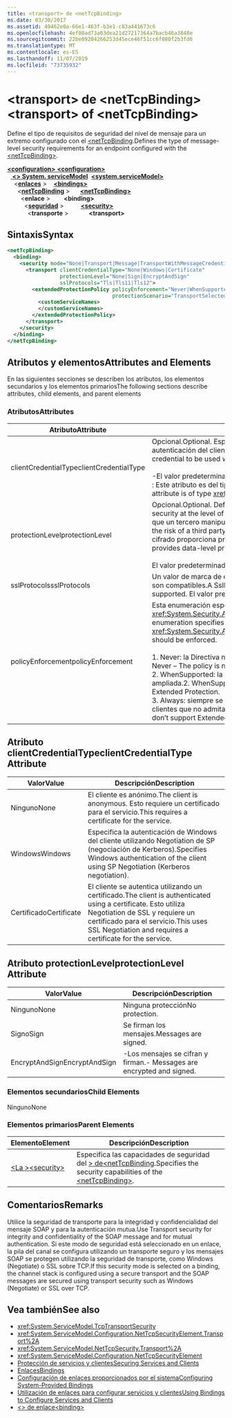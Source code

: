 ```yaml
---
title: <transport> de <netTcpBinding>
ms.date: 03/30/2017
ms.assetid: 49462e0a-66e1-463f-b3e1-c83a441673c6
ms.openlocfilehash: 4ef08ad73a03dea21d27217364a7bacb46a3848e
ms.sourcegitcommit: 22be09204266253d45ece46f51cc6f080f2b3fd6
ms.translationtype: MT
ms.contentlocale: es-ES
ms.lasthandoff: 11/07/2019
ms.locfileid: "73735932"
---
```

# <a name="transport-of-nettcpbinding"></a><span data-ttu-id="17c0b-102">\<transport> de \<netTcpBinding></span><span class="sxs-lookup"><span data-stu-id="17c0b-102">\<transport> of \<netTcpBinding></span></span>
<span data-ttu-id="17c0b-103">Define el tipo de requisitos de seguridad del nivel de mensaje para un extremo configurado con el [\<netTcpBinding](nettcpbinding.md).</span><span class="sxs-lookup"><span data-stu-id="17c0b-103">Defines the type of message-level security requirements for an endpoint configured with the [\<netTcpBinding>](nettcpbinding.md).</span></span>  
  
<span data-ttu-id="17c0b-104">[ **\<configuration>** ](../configuration-element.md)</span><span class="sxs-lookup"><span data-stu-id="17c0b-104">[**\<configuration>**](../configuration-element.md)</span></span>\
<span data-ttu-id="17c0b-105">&nbsp;&nbsp;[ **\<> System. serviceModel**](system-servicemodel.md)</span><span class="sxs-lookup"><span data-stu-id="17c0b-105">&nbsp;&nbsp;[**\<system.serviceModel>**](system-servicemodel.md)</span></span>\
<span data-ttu-id="17c0b-106">&nbsp;&nbsp;&nbsp;&nbsp;\<[**enlaces**](bindings.md) ></span><span class="sxs-lookup"><span data-stu-id="17c0b-106">&nbsp;&nbsp;&nbsp;&nbsp;[**\<bindings>**](bindings.md)</span></span>\
<span data-ttu-id="17c0b-107">&nbsp;&nbsp;&nbsp;&nbsp;&nbsp;&nbsp;\<[**netTcpBinding**](nettcpbinding.md) ></span><span class="sxs-lookup"><span data-stu-id="17c0b-107">&nbsp;&nbsp;&nbsp;&nbsp;&nbsp;&nbsp;[**\<netTcpBinding>**](nettcpbinding.md)</span></span>\
<span data-ttu-id="17c0b-108">&nbsp;&nbsp;&nbsp;&nbsp;&nbsp;&nbsp;&nbsp;&nbsp;\<**enlace** ></span><span class="sxs-lookup"><span data-stu-id="17c0b-108">&nbsp;&nbsp;&nbsp;&nbsp;&nbsp;&nbsp;&nbsp;&nbsp;**\<binding>**</span></span>\
<span data-ttu-id="17c0b-109">&nbsp;&nbsp;&nbsp;&nbsp;&nbsp;&nbsp;&nbsp;&nbsp;&nbsp;&nbsp;\<[**seguridad**](security-of-nettcpbinding.md) ></span><span class="sxs-lookup"><span data-stu-id="17c0b-109">&nbsp;&nbsp;&nbsp;&nbsp;&nbsp;&nbsp;&nbsp;&nbsp;&nbsp;&nbsp;[**\<security>**](security-of-nettcpbinding.md)</span></span>\
<span data-ttu-id="17c0b-110">&nbsp;&nbsp;&nbsp;&nbsp;&nbsp;&nbsp;&nbsp;&nbsp;&nbsp;&nbsp;&nbsp;&nbsp;\<**transporte** ></span><span class="sxs-lookup"><span data-stu-id="17c0b-110">&nbsp;&nbsp;&nbsp;&nbsp;&nbsp;&nbsp;&nbsp;&nbsp;&nbsp;&nbsp;&nbsp;&nbsp;**\<transport>**</span></span>  
  
## <a name="syntax"></a><span data-ttu-id="17c0b-111">Sintaxis</span><span class="sxs-lookup"><span data-stu-id="17c0b-111">Syntax</span></span>  
  
```xml  
<netTcpBinding>
  <binding>
    <security mode="None|Transport|Message|TransportWithMessageCredential">
      <transport clientCredentialType="None|Windows|Certificate"
                 protectionLevel="None|Sign|EncryptAndSign"
                 sslProtocols="Tls|Tls11|Tls12">
        <extendedProtectionPolicy policyEnforcement="Never|WhenSupported|Always"
                                  protectionScenario="TransportSelected|TrustedProxy">
          <customServiceNames>
          </customServiceNames>
        </extendedProtectionPolicy>
      </transport>
    </security>
  </binding>
</netTcpBinding>
```  
  
## <a name="attributes-and-elements"></a><span data-ttu-id="17c0b-112">Atributos y elementos</span><span class="sxs-lookup"><span data-stu-id="17c0b-112">Attributes and Elements</span></span>  
 <span data-ttu-id="17c0b-113">En las siguientes secciones se describen los atributos, los elementos secundarios y los elementos primarios</span><span class="sxs-lookup"><span data-stu-id="17c0b-113">The following sections describe attributes, child elements, and parent elements</span></span>  
  
### <a name="attributes"></a><span data-ttu-id="17c0b-114">Atributos</span><span class="sxs-lookup"><span data-stu-id="17c0b-114">Attributes</span></span>  
  
|<span data-ttu-id="17c0b-115">Atributo</span><span class="sxs-lookup"><span data-stu-id="17c0b-115">Attribute</span></span>|<span data-ttu-id="17c0b-116">Descripción</span><span class="sxs-lookup"><span data-stu-id="17c0b-116">Description</span></span>|  
|---------------|-----------------|  
|<span data-ttu-id="17c0b-117">clientCredentialType</span><span class="sxs-lookup"><span data-stu-id="17c0b-117">clientCredentialType</span></span>|<span data-ttu-id="17c0b-118">Opcional.</span><span class="sxs-lookup"><span data-stu-id="17c0b-118">Optional.</span></span> <span data-ttu-id="17c0b-119">Especifica el tipo de credenciales que se van a usar al realizar la autenticación del cliente mediante seguridad de transporte.</span><span class="sxs-lookup"><span data-stu-id="17c0b-119">Specifies the type of credential to be used when performing client authentication using Transport security.</span></span><br /><br /> <span data-ttu-id="17c0b-120">-El valor predeterminado es `Windows`.</span><span class="sxs-lookup"><span data-stu-id="17c0b-120">-   The default value is `Windows`.</span></span><br /><span data-ttu-id="17c0b-121">: Este atributo es del tipo <xref:System.ServiceModel.TcpClientCredentialType>.</span><span class="sxs-lookup"><span data-stu-id="17c0b-121">-   This attribute is of type <xref:System.ServiceModel.TcpClientCredentialType>.</span></span>|  
|<span data-ttu-id="17c0b-122">protectionLevel</span><span class="sxs-lookup"><span data-stu-id="17c0b-122">protectionLevel</span></span>|<span data-ttu-id="17c0b-123">Opcional.</span><span class="sxs-lookup"><span data-stu-id="17c0b-123">Optional.</span></span> <span data-ttu-id="17c0b-124">Define la seguridad en el nivel del transporte del TCP.</span><span class="sxs-lookup"><span data-stu-id="17c0b-124">Defines security at the level of the TCP transport.</span></span> <span data-ttu-id="17c0b-125">Al firmar los mensajes se reduce el riesgo de que un tercero manipule el mensaje mientras se transfiere.</span><span class="sxs-lookup"><span data-stu-id="17c0b-125">Signing messages mitigates the risk of a third party tampering with the message while it is being transferred.</span></span> <span data-ttu-id="17c0b-126">El cifrado proporciona privacidad de nivel de datos durante el transporte.</span><span class="sxs-lookup"><span data-stu-id="17c0b-126">Encryption provides data-level privacy during transport.</span></span><br /><br /> <span data-ttu-id="17c0b-127">El valor predeterminado es `EncryptAndSign`.</span><span class="sxs-lookup"><span data-stu-id="17c0b-127">The default value is `EncryptAndSign`.</span></span>|  
|<span data-ttu-id="17c0b-128">sslProtocols</span><span class="sxs-lookup"><span data-stu-id="17c0b-128">sslProtocols</span></span>|<span data-ttu-id="17c0b-129">Un valor de marca de enumeración de SslProtocols que especifica qué SslProtocols son compatibles.</span><span class="sxs-lookup"><span data-stu-id="17c0b-129">A SslProtocols enum flag value that specifies which SslProtocols are supported.</span></span> <span data-ttu-id="17c0b-130">El valor predeterminado es&#124;TLS&#124;Tls11 Tls12.</span><span class="sxs-lookup"><span data-stu-id="17c0b-130">The default is Tls&#124;Tls11&#124;Tls12.</span></span>|  
|<span data-ttu-id="17c0b-131">policyEnforcement</span><span class="sxs-lookup"><span data-stu-id="17c0b-131">policyEnforcement</span></span>|<span data-ttu-id="17c0b-132">Esta enumeración especifica cuándo se debe aplicar <xref:System.Security.Authentication.ExtendedProtection.ExtendedProtectionPolicy>.</span><span class="sxs-lookup"><span data-stu-id="17c0b-132">This enumeration specifies when the <xref:System.Security.Authentication.ExtendedProtection.ExtendedProtectionPolicy> should be enforced.</span></span><br /><br /> <span data-ttu-id="17c0b-133">1. Never: la Directiva nunca se aplica (la protección ampliada está deshabilitada).</span><span class="sxs-lookup"><span data-stu-id="17c0b-133">1.  Never – The policy is never enforced (Extended Protection is disabled).</span></span><br /><span data-ttu-id="17c0b-134">2. WhenSupported: la Directiva solo se aplica si el cliente admite la protección ampliada.</span><span class="sxs-lookup"><span data-stu-id="17c0b-134">2.  WhenSupported – The policy is enforced only if the client supports Extended Protection.</span></span><br /><span data-ttu-id="17c0b-135">3. Always: siempre se aplica la Directiva.</span><span class="sxs-lookup"><span data-stu-id="17c0b-135">3.  Always – The policy is always enforced.</span></span> <span data-ttu-id="17c0b-136">Los clientes que no admitan la protección extendida no podrán autenticarse.</span><span class="sxs-lookup"><span data-stu-id="17c0b-136">Clients which don’t support Extended Protection will fail to authenticate.</span></span>|  
  
## <a name="clientcredentialtype-attribute"></a><span data-ttu-id="17c0b-137">Atributo clientCredentialType</span><span class="sxs-lookup"><span data-stu-id="17c0b-137">clientCredentialType Attribute</span></span>  
  
|<span data-ttu-id="17c0b-138">Valor</span><span class="sxs-lookup"><span data-stu-id="17c0b-138">Value</span></span>|<span data-ttu-id="17c0b-139">Descripción</span><span class="sxs-lookup"><span data-stu-id="17c0b-139">Description</span></span>|  
|-----------|-----------------|  
|<span data-ttu-id="17c0b-140">Ninguno</span><span class="sxs-lookup"><span data-stu-id="17c0b-140">None</span></span>|<span data-ttu-id="17c0b-141">El cliente es anónimo.</span><span class="sxs-lookup"><span data-stu-id="17c0b-141">The client is anonymous.</span></span> <span data-ttu-id="17c0b-142">Esto requiere un certificado para el servicio.</span><span class="sxs-lookup"><span data-stu-id="17c0b-142">This requires a certificate for the service.</span></span>|  
|<span data-ttu-id="17c0b-143">Windows</span><span class="sxs-lookup"><span data-stu-id="17c0b-143">Windows</span></span>|<span data-ttu-id="17c0b-144">Especifica la autenticación de Windows del cliente utilizando Negotiation de SP (negociación de Kerberos).</span><span class="sxs-lookup"><span data-stu-id="17c0b-144">Specifies Windows authentication of the client using SP Negotiation (Kerberos negotiation).</span></span>|  
|<span data-ttu-id="17c0b-145">Certificado</span><span class="sxs-lookup"><span data-stu-id="17c0b-145">Certificate</span></span>|<span data-ttu-id="17c0b-146">El cliente se autentica utilizando un certificado.</span><span class="sxs-lookup"><span data-stu-id="17c0b-146">The client is authenticated using a certificate.</span></span> <span data-ttu-id="17c0b-147">Esto utiliza Negotiation de SSL y requiere un certificado para el servicio.</span><span class="sxs-lookup"><span data-stu-id="17c0b-147">This uses SSL Negotiation and requires a certificate for the service.</span></span>|  
  
## <a name="protectionlevel-attribute"></a><span data-ttu-id="17c0b-148">Atributo protectionLevel</span><span class="sxs-lookup"><span data-stu-id="17c0b-148">protectionLevel Attribute</span></span>  
  
|<span data-ttu-id="17c0b-149">Valor</span><span class="sxs-lookup"><span data-stu-id="17c0b-149">Value</span></span>|<span data-ttu-id="17c0b-150">Descripción</span><span class="sxs-lookup"><span data-stu-id="17c0b-150">Description</span></span>|  
|-----------|-----------------|  
|<span data-ttu-id="17c0b-151">Ninguno</span><span class="sxs-lookup"><span data-stu-id="17c0b-151">None</span></span>|<span data-ttu-id="17c0b-152">Ninguna protección</span><span class="sxs-lookup"><span data-stu-id="17c0b-152">No protection.</span></span>|  
|<span data-ttu-id="17c0b-153">Signo</span><span class="sxs-lookup"><span data-stu-id="17c0b-153">Sign</span></span>|<span data-ttu-id="17c0b-154">Se firman los mensajes.</span><span class="sxs-lookup"><span data-stu-id="17c0b-154">Messages are signed.</span></span>|  
|<span data-ttu-id="17c0b-155">EncryptAndSign</span><span class="sxs-lookup"><span data-stu-id="17c0b-155">EncryptAndSign</span></span>|<span data-ttu-id="17c0b-156">-Los mensajes se cifran y firman.</span><span class="sxs-lookup"><span data-stu-id="17c0b-156">-   Messages are encrypted and signed.</span></span>|  
  
### <a name="child-elements"></a><span data-ttu-id="17c0b-157">Elementos secundarios</span><span class="sxs-lookup"><span data-stu-id="17c0b-157">Child Elements</span></span>  
 <span data-ttu-id="17c0b-158">Ninguno</span><span class="sxs-lookup"><span data-stu-id="17c0b-158">None</span></span>  
  
### <a name="parent-elements"></a><span data-ttu-id="17c0b-159">Elementos primarios</span><span class="sxs-lookup"><span data-stu-id="17c0b-159">Parent Elements</span></span>  
  
|<span data-ttu-id="17c0b-160">Elemento</span><span class="sxs-lookup"><span data-stu-id="17c0b-160">Element</span></span>|<span data-ttu-id="17c0b-161">Descripción</span><span class="sxs-lookup"><span data-stu-id="17c0b-161">Description</span></span>|  
|-------------|-----------------|  
|[<span data-ttu-id="17c0b-162">\<La ></span><span class="sxs-lookup"><span data-stu-id="17c0b-162">\<security></span></span>](security-of-nettcpbinding.md)|<span data-ttu-id="17c0b-163">Especifica las capacidades de seguridad del [> de\<netTcpBinding](nettcpbinding.md).</span><span class="sxs-lookup"><span data-stu-id="17c0b-163">Specifies the security capabilities of the [\<netTcpBinding>](nettcpbinding.md).</span></span>|  
  
## <a name="remarks"></a><span data-ttu-id="17c0b-164">Comentarios</span><span class="sxs-lookup"><span data-stu-id="17c0b-164">Remarks</span></span>  
 <span data-ttu-id="17c0b-165">Utilice la seguridad de transporte para la integridad y confidencialidad del mensaje SOAP y para la autenticación mutua.</span><span class="sxs-lookup"><span data-stu-id="17c0b-165">Use Transport security for integrity and confidentiality of the SOAP message and for mutual authentication.</span></span> <span data-ttu-id="17c0b-166">Si este modo de seguridad está seleccionado en un enlace, la pila del canal se configura utilizando un transporte seguro y los mensajes SOAP se protegen utilizando la seguridad de transporte, como Windows (Negotiate) o SSL sobre TCP.</span><span class="sxs-lookup"><span data-stu-id="17c0b-166">If this security mode is selected on a binding, the channel stack is configured using a secure transport and the SOAP messages are secured using transport security such as Windows (Negotiate) or SSL over TCP.</span></span>  
  
## <a name="see-also"></a><span data-ttu-id="17c0b-167">Vea también</span><span class="sxs-lookup"><span data-stu-id="17c0b-167">See also</span></span>

- <xref:System.ServiceModel.TcpTransportSecurity>
- <xref:System.ServiceModel.Configuration.NetTcpSecurityElement.Transport%2A>
- <xref:System.ServiceModel.NetTcpSecurity.Transport%2A>
- <xref:System.ServiceModel.Configuration.NetTcpSecurityElement>
- [<span data-ttu-id="17c0b-168">Protección de servicios y clientes</span><span class="sxs-lookup"><span data-stu-id="17c0b-168">Securing Services and Clients</span></span>](../../../wcf/feature-details/securing-services-and-clients.md)
- [<span data-ttu-id="17c0b-169">Enlaces</span><span class="sxs-lookup"><span data-stu-id="17c0b-169">Bindings</span></span>](../../../wcf/bindings.md)
- [<span data-ttu-id="17c0b-170">Configuración de enlaces proporcionados por el sistema</span><span class="sxs-lookup"><span data-stu-id="17c0b-170">Configuring System-Provided Bindings</span></span>](../../../wcf/feature-details/configuring-system-provided-bindings.md)
- [<span data-ttu-id="17c0b-171">Utilización de enlaces para configurar servicios y clientes</span><span class="sxs-lookup"><span data-stu-id="17c0b-171">Using Bindings to Configure Services and Clients</span></span>](../../../wcf/using-bindings-to-configure-services-and-clients.md)
- [<span data-ttu-id="17c0b-172">\<> de enlace</span><span class="sxs-lookup"><span data-stu-id="17c0b-172">\<binding></span></span>](bindings.md)

